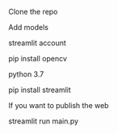 Clone the repo 

Add models 

streamlit account

pip install opencv

python 3.7

pip install streamlit

If you want to publish the web

streamlit run main.py
